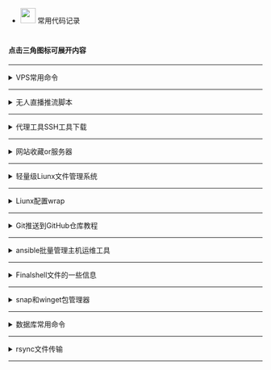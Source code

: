 



 - <img src="https://media0.giphy.com/media/pylpD8AoQCf3CQ1oO2/giphy.gif" width=30 height=30>  常用代码记录<br>
#
                               
####  点击三角图标可展开内容

---

<details>
  <summary>VPS常用命令</summary>
	


### 安装node环境
```
curl https://get.volta.sh | bash
```
```
export VOLTA_HOME="$HOME/.volta"
export PATH="$VOLTA_HOME/bin:$PATH"
```
```
source ~/.bashrc
```
```
volta install node@16.0.0
```
切换node版本只需再次安装需要的版本即可自动切换



### 3xui

```
bash <(curl -Ls https://raw.githubusercontent.com/admin8800/x-ui/main/install.sh)
```

[项目地址](https://github.com/MHSanaei/3x-ui)

###  一键wrap

```
wget -N https://gitlab.com/fscarmen/warp/-/raw/main/menu.sh && bash menu.sh [option] [lisence/url/token]
```

```
warp [option] [lisence]
```


###  一键安装Docker和Docker compose

```
bash <(wget -qO- https://github.com/sky22333/shell/raw/main/kaiji.sh)
```


###  查看系统架构
```
dpkg --print-architecture
```



```
uname -a
```

####  查看系统版本
```
cat /etc/os-release
```
```
lsb_release -a
```


#### 文件搜索
按目录名称查找
```
find / -type d -iname "目录名" 2>/dev/null
```

按文件名称查找
```
find / -type f -name "*文件名*" 2>/dev/null
```

按文件大小查找
```
find / -type f -size +20M -exec ls -lh {} \; 2>/dev/null
```

在整个文件系统中查找包含特定字符串的文件，并输出它们的路径
```
grep -r -l "关键字" /
```

文件重命名命令：`mv`


#### 网络连接相关
显示所有与主机建立连接的IP

TCP 连接：
```
ss -tnp
```

UDP 连接：
```
ss -unp
```
#### 切断除本机以外所有的SSH连接
```
sudo ss -tnp | grep ":22" | grep -v "自己的IP" | awk '{print $6}' | awk -F '[=,]' '{print $2}' | xargs -r sudo kill -9
```

#### 资源占用
显示内存占用最大的10个进程
```
ps aux --sort=-%mem | head -n 10
```
`mem为内存，可改为cpu`



###  VPS开启root登录并且修改密码：

一键脚本

```
bash <(wget -qO- https://github.com/sky22333/rootvps/raw/main/root.sh)
```

### 设置主机名
```
sudo hostnamectl set-hostname wovow
sudo bash -c 'echo "127.0.0.1 wovow" >> /etc/hosts'
```
或者
```
hostnamectl set-hostname localhost
```
### 设置时区为上海
```
sudo ln -sf /usr/share/zoneinfo/Asia/Shanghai /etc/localtime
```

查看当前时间（注意你与服务器之间的延迟）
```
date
```


### 校准同步系统时间
- 安装
```
sudo apt-get install ntpdate
```

- 配置时间服务器
```
sudo ntpdate -u time.cloudflare.com      // cloudflare时间服务器
sudo ntpdate -u time.windows.com         // 微软时间服务器
sudo ntpdate -u ntp.aliyun.com           // 阿里云时间服务器
```

- 查看
```
timedatectl status
```

### 禁用IPV6

编辑配置文件
```
vim /etc/sysctl.conf
```
最后两行添加
```
net.ipv6.conf.all.disable_ipv6 = 1
net.ipv6.conf.default.disable_ipv6 = 1
```
应用配置
```
sudo sysctl -p
```



### 更改系统语言
```
sudo nano /etc/locale.gen
# zh_CN.UTF-8 UTF-8       // 取消这行注释
sudo locale-gen
sudo update-locale LANG=zh_CN.UTF-8
sudo localectl set-locale LANG=zh_CN.UTF-8
```



###  安装依赖：
 Debian/Ubuntu 命令：
 

```
apt update && apt install curl wget git zip tar lsof vim sudo -y
```


 apk包更新
```
apk update
```
apk包安装

```
apk add curl wget vim zip
```

###  一键测试路由回程：

```
wget -qO- git.io/besttrace | bash
```
### 一键测速回程线路
```
curl https://raw.githubusercontent.com/zhanghanyun/backtrace/main/install.sh -sSf | sh
```


###  一键测试流媒体解锁：

```
bash <(curl -L -s check.unlock.media)
```

 
```
bash <(curl -L -s check.unlock.media) -M 4
```

 
```
bash <(curl -L -s check.unlock.media) -M 6
```

###  查看端口占用：
```
sudo lsof -i -P -n
```
```
ss -tuln
```
```
ss -tunp
```

```
lsof -i:端口号
```
#### 释放端口
```
kill PID数字
```

###  放行端口：

```sudo ufw allow 端口号```

```sudo ufw allow 起始端口:结束端口```

```sudo ufw enable```   #  重启ufw防火墙

###  关闭端口：
```sudo ufw deny 端口号```

###  只允许指定IP连接22端口：
```sudo ufw allow from 192.168.1.100 to any port 22```      #  多IP用英文的逗号分开

###  文件类型转换：

```mv config.txt config.json```

```mv shell.txt shell.sh```


###  开启虚拟内存：

```
sudo fallocate -l 3G /swapfile && sudo chmod 700 /swapfile && sudo mkswap /swapfile && sudo swapon /swapfile && echo '/swapfile none swap sw 0 0' | sudo tee -a /etc/fstab
```


###  防火墙

```firewall-cmd --state```                             # 查看防火墙状态    


```systemctl stop firewalld.service```                 # 停止防火墙    


```systemctl disable firewalld.service```              # 禁止防火墙开机自启

###  一键开启bbr加速

```
bash <(wget -qO- https://gitlab.com/yishijie/shell/raw/main/bbr.sh)
```
查看
```
sysctl net.ipv4.tcp_congestion_control
```



###  人型自走bot乌班图脚本


```
wget https://raw.githubusercontent.com/TeamPGM/PagerMaid-Pyro/development/utils/install.sh -O install.sh && chmod +x install.sh && bash install.sh
```


使用该脚本会将 ```Pagermaid-Pyro``` 安装至 ```/var/lib/pagermaid``` 目录下。



### 永久激活 Windows 系统和 Office 软件

在 Windows 8.1/10/11 上，右键单击 Windows 开始菜单并 选择 PowerShell 或终端（非 CMD）

```
irm https://massgrave.dev/get | iex
```

稍微等待一下，他会自动适配，并激活您的系统，当出现 Successful 的时候说明系统已经激活成功了


###  查看电脑wifi密码CMD命令

查看已连接过的wifi：

```
netsh wlan show profile
```

查看密码：

```
netsh wlan show profile name="WiFi名称" key=clear
```

打印到C盘：

```
netsh wlan export profile folder=C:\ key=clear
```

- win系统网络故障常用命令，`win+x`打开终端管理员执行

| 命令                   | 作用                                                         |
|------------------------|--------------------------------------------------------------|
| `netsh winsock reset`   | 重置 Windows 套接字（Winsock）目录，解决网络连接问题。         |
| `netsh int ip reset`    | 重置 TCP/IP 协议栈，修复配置错误导致的网络问题。              |
| `ipconfig /release`     | 释放当前计算机的 IP 地址，断开当前网络连接。                  |
| `ipconfig /renew`       | 请求 DHCP 服务器获取新的 IP 地址，恢复网络连接。              |
| `ipconfig /flushdns`    | 清空 DNS 缓存，解决因缓存问题无法访问网站的问题。              |
| `nslookup baidu.com`    | 查看网址用的什么dns进行解析。                                |




</details>

---




<details>
  <summary>无人直播推流脚本</summary>


### FFmpeg无人直播推流脚本


#### [点击这里查看](https://github.com/sky22333/zhibo)

</details>

---




<details>
  <summary>代理工具SSH工具下载</summary>

  
  
  | 类型 | 名称 | 下载地址 |
| :--- | :----: | :---: |
| 安卓代理  | v2rayNG  |https://github.com/2dust/v2rayNG/releases|
| 安卓代理  | clash-meta  |https://github.com/MetaCubeX/ClashMetaForAndroid/releases|
| 安卓代理  | NekoBox |https://github.com/Matsuridayo/NekoBoxForAndroid/releases|
| Win代理  | clash-verge-rev  |https://github.com/clash-verge-rev/clash-verge-rev/releases|
| Win代理  | v2rayN  |https://github.com/2dust/v2rayN/releases|
| ios代理  | 小火箭  |https://apps.apple.com/us/app/shadowrocket/id932747118|
| ios代理  | V2Box  |https://apps.apple.com/us/app/v2box-v2ray-client/id6446814690|
| mac代理  | v2rayU  |https://github.com/yanue/V2rayU/releases|
| mac代理  | V2Box  |https://apps.apple.com/us/app/v2box-v2ray-client/id6446814690|
| mac代理  | clash-verge-rev  |https://github.com/clash-verge-rev/clash-verge-rev/releases|
| Liunx代理  | v2rayA  |https://v2raya.org/docs/prologue/introduction|
| 安卓SSH  | Termius汉化  |https://github.com/alongw/Termius-zh_CN/releases|
| 安卓SSH  | termux |https://github.com/termux/termux-app/releases|
| 安卓SSH  | serverbox  |https://github.com/lollipopkit/flutter_server_box/releases|
| 安卓code  | Acode |https://acode.app|
| 电脑SSH  | tabby  |https://github.com/Eugeny/tabby/releases|
| 电脑SSH  | WindTerm  |https://github.com/kingToolbox/WindTerm/releases|
| 电脑SSH  | FinalShell  |https://www.hostbuf.com/t/988.html|
| 电脑SSH  | MobaXterm汉化版  |https://github.com/RipplePiam/MobaXterm-Chinese-Simplified/releases|
| 电脑code  | vscode  |https://code.visualstudio.com|
| 在线code  | 在线vscode  |https://vscode.dev/?vscode-lang=zh-cn|
| ios SSH  | ServerBox  |https://apps.apple.com/us/app/serverbox-status-tools/id1586449703|
| ios SSH  | Termius |https://apps.apple.com/us/app/termius-terminal-ssh-client/id549039908|
| ios SSH  | xTerminal |https://apps.apple.com/us/app/xterminal-ssh-terminal-shell/id1544728400|

</details>

---

<details>
  <summary>网站收藏or服务器</summary>
    
| 类型 | 名称 | 地址 |
| :--- | :----: | :---: |
| SK5代理  | kookeey  |https://kookeey.com|
| SK5代理 | ip2world  |https://www.ip2world.com|
| SK5代理 | Omega  |https://www.omegaproxy.com/zh|
| 服务器  | vmiss  |https://app.vmiss.com|
| 服务器 | vultr  |https://www.vultr.com|
| 服务器  | 越南家宽  |https://my.cloudfly.vn/cloud/server|
| 服务器  | gigsgigs  |https://clientarea.gigsgigscloud.com|
| 服务器  | CC一刀机  |https://cloudcone.com|
| 服务器  | RN二刀机  |https://my.racknerd.com|
| 服务器  | hostvds一刀机  |https://hostvds.com|
| 服务器  | 搬瓦工  |https://bandwagonhost.com|
| 服务器  | DMIT  |https://www.dmit.io/?language=chinese|
| X学习资料  | 网站合集  |https://theporndude.com/zh|
| X学习资料  | AI画图  |https://pornpen.ai|
| 素材  | 图标素材  |https://aigei.com|
| 礼品卡  | Pockyt Shop |https://shop.pockyt.io/pc/brands/all|
| 网络测试  | ipv6测试  |https://test-ipv6.com|
| 扫描  | dns和端口扫描  |https://search.censys.io|
| 扫描  | 网络扫描  |https://fofa.info|
| 扫描  | 网络扫描  |https://www.zoomeye.org|
| 扫描  | 端口扫描  |https://www.criminalip.io|
| 学习  | 编程菜鸟教程  |https://www.runoob.com|
| api接口  | 图片和文字  |https://api.aixiaowai.cn|
| api接口  | 图片和文字  |https://developer.hitokoto.cn|
| api接口  | 诗词  |https://www.jinrishici.com|
| 图床  | 动漫和动画  |https://mikupic.com|
| 图床  | 国内高速  |https://www.freeimg.cn|
| 网盘  | 网盘资源  |https://wpzy.cc|
| 资源采集  | 影视  |https://hongniuziyuan.com|
| 资源采集  | 影视  |http://lzizy.net|
| 资源采集  | X  |https://apilj.com|
| 资源采集  | X  |https://dadizy11.com|
| 安卓软件  | APK  |https://apkpure.net|
| 安卓软件  | APK  |https://www.apkmirror.com|
| 阅后即焚  | 阅后即焚  |https://www.sixin.cc|
| 支付  | 加密货币支付网关  |https://plisio.net/zh|
| 软件  | 软件搜索和同类型推荐  |https://alternativeto.net|
| 工具  | 在线Markdown编辑器  |https://markdown-editor.org|
| 工具  | 文件匿名分享  |https://wormhole.app|
| 免费隧道  | 一行命令实现内网穿透 |https://serveo.net|


</details>

---


<details>
  <summary>轻量级Liunx文件管理系统</summary>



支持实时管理liunx系统文件的项目

安装：
```
curl -fsSL https://raw.githubusercontent.com/filebrowser/get/master/get.sh | bash
```

启动：
```
filebrowser -a 0.0.0.0 -r /
```

设置—用户管理—用户编辑—增加文件管理命令`unzip tar chmod`

示例`unzip you.zip`  /  `chmod -R 777 home`

</details>

---


<details>
  <summary>Liunx配置wrap</summary>
    


[其他系统安装](https://pkg.cloudflareclient.com/)

debian系统安装：

```
curl -fsSL https://pkg.cloudflareclient.com/pubkey.gpg | sudo gpg --yes --dearmor --output /usr/share/keyrings/cloudflare-warp-archive-keyring.gpg
```
```
echo "deb [signed-by=/usr/share/keyrings/cloudflare-warp-archive-keyring.gpg] https://pkg.cloudflareclient.com/ $(lsb_release -cs) main" | sudo tee /etc/apt/sources.list.d/cloudflare-client.list
```
```
sudo apt-get update && sudo apt-get install cloudflare-warp -y
```

注册客户端：

```
warp-cli registration new
```

开启代理模式：

```
warp-cli mode proxy
```

启动wrap：

执行此命令前必须`开启代理模式`否则机器可能失联
```
warp-cli connect
```


wrap将代理本地的`40000`端口

更改代理端口：`warp-cli proxy port 40000`

配置文件：`cd /var/lib/cloudflare-warp`

查看代理IP：
```
curl -x "socks5://127.0.0.1:40000" ipinfo.io
```



开启全局代理：
```
export ALL_PROXY=socks5://127.0.0.1:40000
```
关闭全局代理：
```
unset ALL_PROXY
```



关闭wrap：
```
warp-cli disconnect
```





</details>

---
<details>
  <summary>Git推送到GitHub仓库教程</summary>

### 先在github创建一个仓库，然后本地CD到项目目录


### 初始化本地仓库
```
git init
```
### 连接远程仓库
```
git remote add origin git@github.com:用户名/仓库名.git
```
### 创建并切换到`main`分支
```
git checkout -b main
```
### 确保本地分支是`main`
```
git checkout main
```
### 添加并提交新的更改
```
git add .
git commit -m "描述你的更改"
```
### 推送到仓库
```
git push origin main
```
`main`为分支名

输入用户名和key密钥即可推送完成
#### 操作完成后清除Git存储凭据
```
git config --global --unset credential.helper
```


## 🎈同步上游仓库某一个提交

#### 1：获取上游更新
```
git fetch upstream
```
> 合并上游所有更新`git merge upstream/main` main为本地分支

#### 2：确认上游仓库中是否包含目标提交
```
git branch -r --contains 提交哈希
```

#### 3：使用 -m 选项进行同步指定的提交
```
git cherry-pick -m 1 提交哈希
```
这里的`-m 1`表示选择合并的提交中的第一个父提交的更改。

如果不是合并的提交则去掉`-m 1`

多个`提交哈希`用空格隔开


#### 4：（可选）如果有冲突则找到冲突文件修改

标记所有冲突已解决
```
git add .
```
继续之前因冲突而中止的提交
```
git cherry-pick --continue
```
#### 5：然后就可以推送到远程仓库了
本地dev分支推送到远程dev分支
```
git push origin refs/heads/dev:refs/heads/dev
```

（可选）放弃提交
```
git cherry-pick --abort
```


## 🎈合并有冲突的请求

获取全部请求
```
git fetch origin 'refs/pull/*/head:refs/pull/origin/*'
```
切换到主分支
```
git checkout main
```
合并指定的请求（1为#后面的编号）
```
git merge refs/pull/origin/1
```
查看冲突
```
git status
```
> 将显示冲突的文件用`vim`打开，删除你不要的代码然后保存文件，或者`vscode`可视化选择。

标记所有冲突已解决
```
git add .
```
完成合并
```
git commit -m "合并分支1"
```
推送到`main`分支
```
git push origin main
```


</details>

---



<details>
  <summary>ansible批量管理主机运维工具</summary>


- ### ✨一键安装脚本
  
```
bash <(wget -qO- https://github.com/sky22333/shell/raw/main/tmp/ansible.sh)
```
 
### 1：安装并创建配置文件
```
sudo apt update
sudo apt install ansible -y
```
```
mkdir -p /etc/ansible && cd /etc/ansible && touch ansible.cfg hosts renwu.yml
```

> `ansible.cfg` 配置Ansible的全局设置。

> `hosts` 定义要管理的主机和主机组。

> `renwu.yml（或playbook）` 描述要在主机上执行的任务和操作步骤。

### 2：禁用被控主机密钥检查

`ansible.cfg`中添加以下配置
```
[defaults]
host_key_checking = False
ansible_ssh_common_args = '-o StrictHostKeyChecking=no'
```


### 3：配置被控主机清单


`hosts`中添加被控主机示例
```
[myservers]
1 ansible_host=192.168.1.1 ansible_user=root ansible_port=22 ansible_ssh_pass=password1
2 ansible_host=192.168.1.2 ansible_user=root ansible_port=22 ansible_ssh_pass=password2
3 ansible_host=192.168.1.3 ansible_user=root ansible_port=22 ansible_ssh_pass=password3
4 ansible_host=192.168.1.4 ansible_user=root ansible_port=22 ansible_ssh_pass=password4
5 ansible_host=192.168.1.5 ansible_user=root ansible_port=22 ansible_ssh_pass=password5
```

### 4：使用ping模块测试所有被控主机连通性


> (可选)查看所有被控机的信息 `ansible-inventory --list -i /etc/ansible/hosts`


```
ansible -m ping all
```

### 5：创建被控主机任务配置文件

`renwu.yml`中添加任务示例

```
---
# 定义要执行任务的主机组
- hosts: myservers
  become: yes  # 以管理员权限运行命令
  tasks:
    - name: 将Shell脚本复制到远程主机
      copy:
        # 本地脚本路径
        src: /etc/ansible/script.sh  
        # 远程主机上的目标路径
        dest: /tmp/script.sh  
        # 设置脚本权限为可执行
        mode: '0755'  

    - name: 在远程主机上执行Shell脚本
      shell: /tmp/script.sh  # 在远程主机上执行脚本
```


或者直接执行远程脚本示例
```
---
# 定义要执行任务的主机组
- hosts: myservers
  become: yes  # 以管理员权限运行命令
  tasks:
    - name: 更新包列表并安装所需的软件包
      shell: |
        apt update
        apt install curl wget git zip tar lsof -y

    - name: 在远程主机上执行Shell脚本
      shell: bash <(wget -qO- https://github.com/sky22333/shell/raw/main/vmess-ws.sh)
      args:
        executable: /bin/bash  # 确保使用bash执行命令
```

### 6：用法示例

- 对所有被控机器运行`renwu.yml`中的任务
```
ansible-playbook renwu.yml
```

- 临时对所有主机执行普通命令
```
ansible all -a "pwd"
```
- 临时对所有主机运行远程脚本
```
ansible all -m shell -a "bash <(wget -qO- https://github.com/sky22333/shell/raw/main/vmess-ws.sh)"
```
- 临时将本地脚本复制给所有被控主机并执行
```
ansible all -m copy -a "src=/etc/ansible/script.sh dest=/tmp/script.sh mode=0755"
ansible all -m shell -a "/tmp/script.sh"
```
- 临时对1，3号主机执行shell命令
```
ansible 1,3 -m shell -a "你的命令"
```
- 临时对1，3号主机执行普通命令
```
ansible 1,3 -a "pwd"
```

> 命令结尾后面追加`-v`选项会显示被控机器详细的执行信息

---

#### 命令解释
> `-m` 用于指定 Ansible 模块
 
> `-a` 用于指定传递给模块的参数或命令

| 模块              | 指令    | 中文解释                                     | 用法示例                                          |
|-------------------|---------|----------------------------------------------|---------------------------------------------------|
| `shell`           | `-a`    | 执行 shell 命令。支持管道、重定向等 shell 特性。 | `ansible all -m shell -a "pwd"`                  |
| `command`         | `-a`    | 执行命令，不通过 shell。默认模块                     | `ansible all -m command -a "ls -l"`              |
| `copy`            | `-a`    | 复制文件或目录到目标主机。                    | `ansible all -m copy -a "src=/local/file dest=/remote/file mode=0644"` |
| `file`            | `-a`    | 管理文件和目录的属性（如权限、所有权等）。    | `ansible all -m file -a "path=/remote/file state=absent"` |
| `yum`             | `-a`    | 使用 Yum 包管理器安装、更新或删除软件包（适用于 RHEL/CentOS）。 | `ansible all -m yum -a "name=nginx state=present"` |
| `apt`             | `-a`    | 使用 APT 包管理器安装、更新或删除软件包（适用于 Debian/Ubuntu）。 | `ansible all -m apt -a "name=nginx state=latest"` |
| `service`         | `-a`    | 管理服务（如启动、停止、重启服务）。         | `ansible all -m service -a "name=nginx state=started"` |
| `systemd`         | `-a`    | 管理 systemd 服务（如启动、停止、重启服务）。| `ansible all -m systemd -a "name=nginx state=started"` |
| `user`            | `-a`    | 管理用户账户（如创建、删除用户）。           | `ansible all -m user -a "name=alice state=present"` |
| `group`           | `-a`    | 管理用户组（如创建、删除组）。               | `ansible all -m group -a "name=admin state=present"` |
| `git`             | `-a`    | 管理 Git 仓库（如克隆、拉取、提交等）。      | `ansible all -m git -a "repo=https://github.com/user/repo.git dest=/path/to/repo"` |
| `template`        | `-a`    | 使用 Jinja2 模板引擎渲染模板文件。            | `ansible all -m template -a "src=template.j2 dest=/etc/config"` |
| `cron`            | `-a`    | 管理 cron 任务。                             | `ansible all -m cron -a "name='Backup' minute='0' hour='2' job='/usr/bin/backup.sh'"` |
| `wait_for`        | `-a`    | 等待某个条件满足（如端口开放、文件存在等）。 | `ansible all -m wait_for -a "port=80 delay=10 timeout=300"` |
| `docker_container`| `-a`    | 管理 Docker 容器（如启动、停止、删除容器）。 | `ansible all -m docker_container -a "name=my_container state=started"` |
| `docker_image`    | `-a`    | 管理 Docker 镜像（如拉取、删除镜像）。      | `ansible all -m docker_image -a "name=nginx tag=latest state=present"` |
| `lineinfile`      | `-a`    | 在文件中插入、删除或修改行。               | `ansible all -m lineinfile -a "path=/etc/hosts line='127.0.0.1 localhost' state=present"` |
| `ini_file`        | `-a`    | 修改 INI 配置文件。                         | `ansible all -m ini_file -a "path=/etc/myconfig.ini section=database option=host value=localhost"` |
| `debug`           | `-a`    | 打印调试信息。                               | `ansible all -m debug -a "msg='This is a debug message'"` |



---
---

#### 执行结果解释
- **ok**: 表示在该主机上成功完成的任务数。
- **changed**: 表示在该主机上有多少任务进行了更改（如文件被复制、脚本被执行）。
- **unreachable**: 表示无法连接的主机数量。
- **failed**: 表示任务失败的数量。
- **skipped**: 表示被跳过的任务数量。
- **rescued**: 表示在任务失败后被恢复的数量。
- **ignored**: 表示被忽略的任务数量。
- 绿色：任务顺利完成
- 橙色：任务执行后有变化，比如文件被修改或某些服务被重启。
- 红色：任务执行失败，一般会终止剩余的所有任务。


#### 如果所有被控机端口和密码都一样
`/etc/ansible/hosts`配置可以这样写
```
[all:vars]
ansible_user=root
ansible_ssh_pass=your_password
ansible_port=22

[myservers]
1 ansible_host=192.168.1.101
2 ansible_host=192.168.1.102
3 ansible_host=192.168.1.103
```



</details>

---





<details>
  <summary>Finalshell文件的一些信息</summary>

- Finalshell是一个强大的国产SSH工具
- finalshell的安装目录下的一些配置信息

```
/backup              # 服务器SSH连接备份文件夹
/conn                # 服务器SSH连接配置文件夹
config.json          # 基本配置文件
knownhosts.json      # 服务器密钥
tconfig.json         # 一些缓存
```

</details>

---





<details>
  <summary>snap和winget包管理器</summary>


## 常用liunx系统Snap包管理器文档


| 发行版 | 安装Snap | 启动Snap服务 | 安装Docker示例 | 安装Caddy示例 |
|--------|----------|--------------|------------|-----------|
| Debian<br>Uubuntu | `sudo apt update && sudo apt install snapd` | `sudo systemctl enable snapd && sudo systemctl start snapd` | `sudo snap install docker` | `sudo snap install caddy` |
| CentOS | `sudo yum install epel-release && sudo yum install snapd && sudo systemctl enable --now snapd.socket` | `sudo systemctl enable snapd && sudo systemctl start snapd` | `sudo snap install docker` | `sudo snap install caddy` |
| Alpine<br>Linux | `apk add snapd && rc-update add snapd` | `service snapd start` | `snap install docker` | `snap install caddy` |
| Kali<br>Linux | `sudo apt update && sudo apt install snapd` | `sudo systemctl enable snapd && sudo systemctl start snapd` | `sudo snap install docker` | `sudo snap install caddy` |

### 说明：

1. **重启系统**：安装snap后，建议重新启动系统或重新登录，以确保snap的路径正确添加到系统环境中。

2. **创建符号链接**：某些系统（如CentOS）可能需要创建符号链接：
```
sudo ln -s /var/lib/snapd/snap /snap
```

3. **安装核心组件**：在安装其他软件包之前，建议先安装核心snap组件：

```
sudo snap install core
```

4. **Alpine Linux注意事项**：Alpine Linux对snap的支持可能不如其他发行版完善，使用时可能会遇到兼容性问题。

5. **权限问题**：如遇权限错误，请使用`sudo`运行snap命令。

6. **网络连接**：确保系统有稳定的网络连接，snap需要从在线存储库下载软件包。

7. **版本选择**：安装软件时可以指定版本，例如：
```
sudo snap install docker --channel=latest/stable
```

8. **查看已安装的snap**：使用以下命令查看已安装的snap：
```
snap list
```

9. **更新snap**：更新所有已安装的snap：
```
sudo snap refresh
```

10. **删除snap**：删除某个snap：
 ```
 sudo snap remove [包名]
 ```
 
 
---
## win系统的winget软件管理器文档

| 操作 | 命令 | 说明 |
|------|------|------|
| 安装 winget | 无需单独安装 | winget 已预装在 Windows 10 1709 及更高版本 |
| 更新 winget | `winget upgrade winget` | 更新 winget 自身 |
| 搜索软件 | `winget search <软件名>` | 搜索可用的软件包 |
| 安装软件 | `winget install <软件名>` | 安装指定的软件包 |
| 卸载软件 | `winget uninstall <软件名>` | 卸载指定的软件包 |
| 更新软件 | `winget upgrade <软件名>` | 更新指定的软件包 |
| 更新所有软件 | `winget upgrade --all` | 更新所有已安装的软件包 |
| 列出已安装软件 | `winget list` | 显示所有已安装的软件包 |

### 说明：

1. **安装 winget**：
   - 在较新的 Windows 10 和 Windows 11 系统中，winget 已经预装。
   - 如果系统中没有 winget，可以从 Microsoft Store 安装 "应用安装程序"（App Installer）。

2. **使用管理员权限**：
   - 某些操作可能需要管理员权限，可以在命令提示符或 PowerShell 中以管理员身份运行。

3. **指定版本**：
   - 安装特定版本的软件：`winget install <软件名> --version <版本号>`

4. **静默安装**：
   - 使用 `--silent` 参数进行静默安装：`winget install <软件名> --silent`

5. **接受协议**：
   - 自动接受许可协议：`winget install <软件名> --accept-package-agreements`

6. **查看软件信息**：
   - 获取软件详细信息：`winget show <软件名>`

7. **导出已安装软件列表**：
   - 导出为 JSON 文件：`winget export -o <文件名>.json`

8. **从文件安装软件**：
   - 从导出的文件安装软件：`winget import -i <文件名>.json`

9. **设置**：
   - 管理 winget 设置：`winget settings`

10. **源管理**：
    - 添加新的软件源：`winget source add <源名称> <源URL>`
    - 列出所有源：`winget source list`

注意：某些软件可能不在 winget 的默认源中。在这种情况下，可能需要添加额外的源或使用其他安装方法。

  
  


</details>

---



<details>
  <summary>数据库常用命令</summary>

### MySQL和MariaDB常用命令

| 数据库          | 操作                | 命令                                                      | 描述                                   |
|-----------------|---------------------|-----------------------------------------------------------|----------------------------------------|
| **MySQL**       | 更新软件包列表       | `sudo apt update`                                        | 更新可用软件包列表                      |
|                 | 安装 MySQL 服务器    | `sudo apt install mysql-server`                           | 安装 MySQL 服务器                       |
|                 | 启动 MySQL 服务      | `sudo systemctl start mysql`                              | 启动 MySQL 服务                         |
|                 | 检查 MySQL 服务状态  | `sudo systemctl status mysql`                             | 检查 MySQL 服务的运行状态               |
|                 | 运行安全安装脚本    | `sudo mysql_secure_installation`                           | 配置 MySQL 安全选项                     |
|                 | 登录 MySQL          | `sudo mysql -u root -p`                                   | 登录 MySQL，输入 root 用户密码          |
| **MariaDB**     | 更新软件包列表       | `sudo apt update`                                        | 更新可用软件包列表                      |
|                 | 安装 MariaDB 服务器 | `sudo apt install mariadb-server`                         | 安装 MariaDB 服务器                     |
|                 | 启动 MariaDB 服务   | `sudo systemctl start mariadb`                            | 启动 MariaDB 服务                       |
|                 | 检查 MariaDB 服务状态 | `sudo systemctl status mariadb`                           | 检查 MariaDB 服务的运行状态             |
|                 | 运行安全安装脚本    | `sudo mysql_secure_installation`                           | 配置 MariaDB 安全选项                   |
|                 | 登录 MariaDB        | `sudo mysql -u root -p`                                   | 登录 MariaDB，输入 root 用户密码       |




| 功能分类    | 命令                                                      | 描述                                                     |
|-------------|------------------------------------------------------------|----------------------------------------------------------|
| **登录数据库** | `mysql -u 用户名 -p`                                        | 登录 MySQL，使用指定的用户名，`-p` 会提示输入密码         |
| **显示数据库** | `SHOW DATABASES;`                                         | 列出当前 MySQL 服务器中的所有数据库                       |
| **使用数据库** | `USE 数据库名;`                                             | 切换到指定数据库                                          |
| **创建数据库** | `CREATE DATABASE 数据库名;`                                  | 创建一个新的数据库                                        |
| **删除数据库** | `DROP DATABASE 数据库名;`                                    | 删除指定数据库                                            |
| **显示当前数据库** | `SELECT DATABASE();`                                  | 显示当前正在使用的数据库                                  |
| **显示数据库表** | `SHOW TABLES;`                                           | 列出当前数据库中的所有表                                  |
| **查看表结构** | `DESCRIBE 表名;`                                             | 查看表的结构 (字段、类型、主键等)                         |
| **创建表**    | `CREATE TABLE 表名 (字段1 数据类型, 字段2 数据类型, ...);`      | 创建一张表，指定列和数据类型                              |
| **删除表**    | `DROP TABLE 表名;`                                           | 删除指定的表                                              |
| **插入数据**  | `INSERT INTO 表名 (字段1, 字段2, ...) VALUES (值1, 值2, ...);` | 插入一条数据                                              |
| **查询数据**  | `SELECT 字段1, 字段2 FROM 表名 WHERE 条件;`                   | 查询表中的数据，可以使用条件过滤                          |
| **更新数据**  | `UPDATE 表名 SET 字段1=值1 WHERE 条件;`                       | 更新指定的表数据                                          |
| **删除数据**  | `DELETE FROM 表名 WHERE 条件;`                                | 删除符合条件的数据                                        |
| **显示创建表语句** | `SHOW CREATE TABLE 表名;`                               | 显示指定表的创建语句                                      |
| **清空表数据** | `TRUNCATE TABLE 表名;`                                      | 清空表中的所有数据，但保留表结构                          |
| **查看索引**  | `SHOW INDEX FROM 表名;`                                       | 查看表中所有的索引                                        |
| **创建索引**  | `CREATE INDEX 索引名 ON 表名 (字段);`                         | 创建索引，提升查询速度                                    |
| **删除索引**  | `DROP INDEX 索引名 ON 表名;`                                  | 删除指定的索引                                            |
| **备份数据库** | `mysqldump -u 用户名 -p 数据库名 > 备份文件.sql`               | 备份数据库，将数据库内容导出为 `.sql` 文件                |
| **恢复数据库** | `mysql -u 用户名 -p 数据库名 < 备份文件.sql`                  | 恢复数据库，将 `.sql` 文件导入指定数据库                  |
| **创建用户**  | `CREATE USER '用户名'@'localhost' IDENTIFIED BY '密码';`       | 创建一个新的 MySQL 用户                                   |
| **删除用户**  | `DROP USER '用户名'@'localhost';`                             | 删除 MySQL 用户                                           |
| **授权权限**  | `GRANT ALL PRIVILEGES ON 数据库名.* TO '用户名'@'localhost';`   | 授予用户对某个数据库的所有权限                           |
| **显示用户权限** | `SHOW GRANTS FOR '用户名'@'localhost';`                    | 显示指定用户的权限                                        |
| **撤销权限**  | `REVOKE ALL PRIVILEGES ON 数据库名.* FROM '用户名'@'localhost';` | 撤销指定用户对某个数据库的权限                            |
| **刷新权限**  | `FLUSH PRIVILEGES;`                                          | 刷新 MySQL 权限表，使权限更改生效                         |
| **查看服务器状态** | `SHOW STATUS;`                                           | 查看 MySQL 服务器的状态和性能指标                         |
| **查看数据库引擎** | `SHOW ENGINES;`                                          | 显示 MySQL 支持的所有存储引擎                             |
| **查看连接信息** | `SHOW PROCESSLIST;`                                        | 显示当前 MySQL 的所有连接信息                             |


- 大多数 SQL 语句都以分号 `;` 结尾。
- 如果 MySQL 的权限系统发生变动（如添加或撤销用户权限），建议运行 `FLUSH PRIVILEGES;` 以刷新权限。


### SQLite常用命令

| 功能分类        | 命令                                                            | 描述                                               |
|-----------------|-----------------------------------------------------------------|----------------------------------------------------|
| **安装 SQLite** | `sudo apt install sqlite3`                                       | 在 Linux（Ubuntu）中安装 SQLite                   |
| **连接 SQLite** | `sqlite3 数据库名.db`                                            | 连接到 SQLite 数据库（如果不存在则创建）           |
| **退出 SQLite** | `.quit`                                                          | 退出 SQLite 命令行工具                             |
| **显示数据库表** | `.tables`                                                       | 显示当前数据库中的所有表                           |
| **查看表结构**   | `.schema 表名`                                                   | 显示指定表的创建语句                               |
| **创建表**      | `CREATE TABLE 表名 (字段1 数据类型, 字段2 数据类型, ...);`        | 创建一张表，指定字段和数据类型                     |
| **插入数据**    | `INSERT INTO 表名 (字段1, 字段2, ...) VALUES (值1, 值2, ...);`   | 插入一条数据                                       |
| **查询数据**    | `SELECT 字段1, 字段2 FROM 表名 WHERE 条件;`                      | 查询表中的数据，可以使用条件过滤                   |
| **更新数据**    | `UPDATE 表名 SET 字段1=值1 WHERE 条件;`                          | 更新指定的表数据                                   |
| **删除数据**    | `DELETE FROM 表名 WHERE 条件;`                                   | 删除符合条件的数据                                 |
| **删除表**      | `DROP TABLE 表名;`                                               | 删除指定的表                                       |
| **查看索引**    | `PRAGMA index_list(表名);`                                       | 查看指定表的索引                                   |
| **创建索引**    | `CREATE INDEX 索引名 ON 表名 (字段);`                            | 创建索引，提升查询速度                             |
| **删除索引**    | `DROP INDEX 索引名;`                                             | 删除指定的索引                                     |
| **导出数据库**  | 先`.output 文件名.sql` 再`.dump`                                  | 导出整个数据库，保存到指定的 SQL 文件              |
| **导入数据库**  | `.read 文件名.sql`                                             | 从 SQL 文件导入数据到当前数据库                    |
| **打开数据库**  | `.open 数据库名.db`                                              | 打开或切换到另一个数据库                           |


### PostgreSQL常用命令

| 操作                       | 命令                                                                                           | 说明                                                                                      |
|----------------------------|------------------------------------------------------------------------------------------------|-------------------------------------------------------------------------------------------|
| **安装 PostgreSQL**         | `sudo apt update` <br> `sudo apt install postgresql postgresql-contrib`                        | 更新包管理器并安装 PostgreSQL 和相关插件                                                   |
| **启动 PostgreSQL 服务**    | `sudo systemctl start postgresql`                                                             | 启动 PostgreSQL 服务                                                                      |
| **重启 PostgreSQL 服务**    | `sudo systemctl restart postgresql`                                                           | 重启 PostgreSQL 服务                                                                      |
| **停止 PostgreSQL 服务**    | `sudo systemctl stop postgresql`                                                              | 停止 PostgreSQL 服务                                                                      |
| **检查 PostgreSQL 状态**    | `sudo systemctl status postgresql`                                                            | 检查 PostgreSQL 服务的当前状态                                                            |
| **设置 PostgreSQL 开机启动**| `sudo systemctl enable postgresql`                                                            | 设置 PostgreSQL 随系统启动自动运行                                                        |
| **切换到 postgres 用户**    | `sudo -i -u postgres`                                                                         | 以 `postgres` 管理员用户登录                                                  |
| **以指定用户登录**          | `psql -U 用户名 -d 数据库名`                    | 以指定用户登录指定数据库              |
| **进入 PostgreSQL shell**   | `psql`                                                                                        | 进入 PostgreSQL 的交互式命令行 shell                                                      |
| **退出 PostgreSQL shell**   | `\q`                                                                                          | 退出 PostgreSQL shell                                                                     |
| **查看数据库列表**          | `\l`                                                                                          | 显示当前 PostgreSQL 实例中的所有数据库                                                    |
| **创建数据库**              | `CREATE DATABASE 数据库名;`                                                                   | 创建一个新数据库                                                                          |
| **删除数据库**              | `DROP DATABASE 数据库名;`                                                                     | 删除指定的数据库                                                                          |
| **查看表格列表**            | `\dt`                                                                                         | 显示当前数据库中的所有表格                                                                |
| **创建表格**                | `CREATE TABLE 表格名 (列1 数据类型, 列2 数据类型, ...);`                                       | 在数据库中创建一个新表格，并定义其列和数据类型                                            |
| **插入数据**                | `INSERT INTO 表格名 (列1, 列2, ...) VALUES (值1, 值2, ...);`                                   | 向表格中插入一条数据记录                                                                  |
| **查询数据**                | `SELECT * FROM 表格名;`                                                                       | 从表格中查询所有数据                                                                      |
| **创建用户**                | `CREATE USER 用户名 WITH PASSWORD '密码';`                                                    | 创建一个新用户，并为其设置密码                                                            |
| **给用户授权**              | `GRANT ALL PRIVILEGES ON DATABASE 数据库名 TO 用户名;`                                         | 为指定的用户授权访问和操作指定数据库的所有权限                                            |
| **删除用户**                | `DROP USER 用户名;`                                                                           | 删除一个指定的用户                                                                        |
| **修改用户密码**            | `ALTER USER 用户名 WITH PASSWORD '新密码';`                                                   | 修改指定用户的密码                                                                        |
| **备份数据库**              | `pg_dump 数据库名 > 备份文件名.sql`                                                           | 将指定数据库备份到一个 `.sql` 文件中                                                      |
| **还原数据库**              | `psql 数据库名 < 备份文件名.sql`                                                              | 从备份的 `.sql` 文件还原数据库                                                            |




</details>

---




<details>
  <summary>rsync文件传输</summary>

| 选项         | 示例命令                                                 | 说明                                       |
|--------------|--------------------------------------------------------|--------------------------------------------|
| `-a`        | `rsync -av /source/ /destination/`                    | 归档模式，递归传输并保持文件属性            |
| `-v`        | `rsync -av /source/ /destination/`                    | 详细输出，显示传输过程                      |
| `-z`        | `rsync -avz /source/ /destination/`                   | 传输时压缩文件                             |
| `-h`        | `rsync -avh /source/ /destination/`                   | 人性化输出，显示更易读的文件大小             |
| `--progress` | `rsync -av --progress /source/ /destination/`         | 显示传输进度                              |
| `-e`        | `rsync -av -e ssh /source/ root@192.168.9.1:/destination/` | 指定使用的远程 shell（如 ssh）              |
| `--delete`   | `rsync -av --delete /source/ /destination/`           | 删除目标目录中源目录不存在的文件             |

### 示例用法

| 示例描述               | 示例命令                                                   | 说明                                       |
|----------------------|----------------------------------------------------------|--------------------------------------------|
| 本地文件同步           | `rsync -av /source/ /home/`      | 同步源目录中的文件到目标目录               |
| 远程文件同步           | `rsync -av /source/ root@192.168.9.1:/home/` | 从本地同步到远程                            |
| 从远程同步到本地       | `rsync -av root@192.168.9.1:/source/ /home/` | 从远程同步到本地                          |
| 使用 SSH 进行安全传输 | `rsync -avz -e ssh /source/ root@192.168.9.1:/home/` | 使用 SSH 进行安全文件传输                  |
| 删除目标目录中不存在的文件 | `rsync -av --delete /source/ /home/` | 在目标目录中删除源目录中不存在的文件        |


</details>

---
